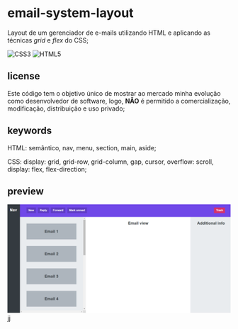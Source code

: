 # email-system-layout
Layout de um gerenciador de e-mails utilizando HTML e aplicando as técnicas *grid* e *flex* do CSS; 

![CSS3](https://img.shields.io/badge/css3-%231572B6.svg?style=for-the-badge&logo=css3&logoColor=white) ![HTML5](https://img.shields.io/badge/html5-%23E34F26.svg?style=for-the-badge&logo=html5&logoColor=white)

## license

Este código tem o objetivo único de mostrar ao mercado minha evolução como desenvolvedor de software, logo, <b>NÃO</b> é permitido a comercialização, modificação, distribuição e uso privado;

## keywords

HTML: semântico, nav, menu, section, main, aside;

CSS: display: grid, grid-row, grid-column, gap, cursor, overflow: scroll, display: flex, flex-direction;

## preview

![preview](https://github.com/scaramuzza/email-system-layout/blob/main/email-system-layout.png)
jj
